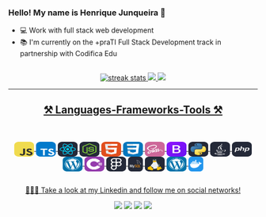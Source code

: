 ### Hello! My name is Henrique Junqueira 👋

- 💻 Work with full stack web development
- 📚 I'm currently on the +praTI Full Stack Development track in partnership with Codifica Edu

##

<div align="center">
  <a href="https://github.com/henriquejunqueira">
  <img height="180em" src="https://streak-stats.demolab.com/?user=henriquejunqueira&count_private=true&theme=dark&border_radius=10" alt="streak stats"/>
  <img height="180em" src="https://github-readme-stats.vercel.app/api?username=henriquejunqueira&show_icons=true&hide_rank=true&theme=dark&include_all_commits=true&count_private=true" />
  <img height="180em" src="https://github-readme-stats.vercel.app/api/top-langs/?username=henriquejunqueira&layout=compact&langs_count=16&theme=dark" />
</div>

<hr/>
    
<h2 align="center">⚒️ Languages-Frameworks-Tools ⚒️</h2>
<br/>
<div style="display: inline_block" align="center"><br>
  <img align="center" alt="Henrique-Js" height="30" width="40" src="https://raw.githubusercontent.com/tandpfun/skill-icons/main/icons/JavaScript.svg" />
  <img align="center" alt="Henrique-Ts" height="30" width="40" src="https://raw.githubusercontent.com/tandpfun/skill-icons/main/icons/TypeScript.svg" />
  <img align="center" alt="Henrique-React" height="30" width="40" src="https://raw.githubusercontent.com/tandpfun/skill-icons/main/icons/React-Dark.svg" />
  <img align="center" alt="Henrique-Node" height="30" width="40" src="https://raw.githubusercontent.com/tandpfun/skill-icons/main/icons/NodeJS-Dark.svg" />
  <img align="center" alt="Henrique-HTML" height="30" width="40" src="https://raw.githubusercontent.com/tandpfun/skill-icons/main/icons/HTML.svg" />
  <img align="center" alt="Henrique-CSS" height="30" width="40" src="https://raw.githubusercontent.com/tandpfun/skill-icons/main/icons/CSS.svg" />
  <img align="center" alt="Henrique-Sass" height="30" width="40" src="https://raw.githubusercontent.com/tandpfun/skill-icons/main/icons/Sass.svg" />
  <img align="Center" alt="Henrique-Bootstrap" height="30" width="40" src="https://raw.githubusercontent.com/tandpfun/skill-icons/main/icons/Bootstrap.svg" />
  <img align="center" alt="Henrique-Python" height="30" width="40" src="https://raw.githubusercontent.com/tandpfun/skill-icons/main/icons/Python-Dark.svg" />
  <img align="center" alt="Henrique-Java" height="30" width="40" src="https://raw.githubusercontent.com/tandpfun/skill-icons/main/icons/Java-Dark.svg" />
  <img align="center" alt="Henrique-PHP" height="30" width="40" src="https://raw.githubusercontent.com/tandpfun/skill-icons/main/icons/PHP-Dark.svg" />
  <img align="center" alt="Henrique-WP" height="30" width="40" src="https://raw.githubusercontent.com/tandpfun/skill-icons/main/icons/Wordpress.svg" />
  <img align="Center" alt="Henrique-CSharp" height="30" width="40" src="https://raw.githubusercontent.com/tandpfun/skill-icons/main/icons/CS.svg" />
  <img align="center" alt="Henrique-Figma" height="30" width="40" src="https://raw.githubusercontent.com/tandpfun/skill-icons/main/icons/Figma-Dark.svg" />
  <img align="center" alt="Henrique-MySQL" height="30" widht="40" src="https://raw.githubusercontent.com/tandpfun/skill-icons/main/icons/MySQL-Dark.svg" />
  <img align="center" alt="Henrique-Linux" height="30" width="40" src="https://raw.githubusercontent.com/tandpfun/skill-icons/main/icons/Linux-Dark.svg" />
  <img align="center" alt="Henrique-Wordpress" height="30" width="40" src="https://raw.githubusercontent.com/tandpfun/skill-icons/main/icons/Wordpress.svg" />
  <img align="center" alt="Henrique-Docker" height="30" widht="40" src="https://raw.githubusercontent.com/tandpfun/skill-icons/main/icons/Docker.svg" />
</div>

##

<div align="center">
  <p>🙋🏻‍♂️ Take a look at my Linkedin and follow me on social networks!</p>
  <a href="https://www.linkedin.com/in/henrique-abreu-junqueira-b403b0b6" target="_blank"><img src="https://img.shields.io/badge/-LinkedIn-%230077B5?style=for-the-badge&logo=linkedin&logoColor=white" target="_blank"></a>
  <a href="https://www.youtube.com/@hjtech-solucoes" target="_blank"><img src="https://img.shields.io/badge/YouTube-FF0000?style=for-the-badge&logo=youtube&logoColor=white" target="_blank"></a>
 	<a href="https://www.instagram.com/henriquejunqueira94" target="_blank"><img src="https://img.shields.io/badge/Instagram-E4405F?style=for-the-badge&logo=instagram&logoColor=white" target="_blank"></a>
  <a href = "mailto:henriquejunqueira94@gmail.com"><img src="https://img.shields.io/badge/-Gmail-%23333?style=for-the-badge&logo=gmail&logoColor=white" target="_blank"></a>
  
</div>
